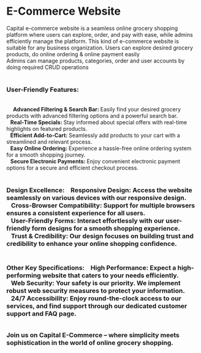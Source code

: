 <h1> E-Commerce Website</h1>
Capital e-commerce website is a seamless online grocery shopping platform where users can explore, order, and pay with ease, while admins efficiently manage the platform.
This kind of e-commerce website is suitable for any business organization.
Users can explore desired grocery products, do online ordering & online payment easily <br/> 
Admins can manage products, categories, order and user accounts by doing required CRUD operations <br/> <br/> 

<h3> User-Friendly Features:</h3> <br/> 
&ensp;&ensp;<b> Advanced Filtering & Search Bar: </b>Easily find your desired grocery products with advanced filtering options and a powerful search bar.<br/> 
&ensp;<b> Real-Time Specials: </b>Stay informed about special offers with real-time highlights on featured products.<br/> 
&ensp;<b> Efficient Add-to-Cart: </b>Seamlessly add products to your cart with a streamlined and relevant process.<br/> 
&ensp;<b> Easy Online Ordering: </b>Experience a hassle-free online ordering system for a smooth shopping journey.<br/> 
&ensp;<b> Secure Electronic Payments: </b> Enjoy convenient electronic payment options for a secure and efficient checkout process.<br/> <br/> 

<h3> Design Excellence:</h3<br/> 
&ensp;<b> Responsive Design: </b>Access the website seamlessly on various devices with our responsive design.<br/> 
&ensp;<b> Cross-Browser Compatibility: </b>Support for multiple browsers ensures a consistent experience for all users.<br/> 
&ensp;<b> User-Friendly Forms: </b>Interact effortlessly with our user-friendly form designs for a smooth shopping experience.<br/> 
&ensp;<b> Trust & Credibility: </b> Our design focuses on building trust and credibility to enhance your online shopping confidence.<br/> <br/> 

<h3> Other Key Specifications:</h3<br/> 
&ensp;<b> High Performance: </b>Expect a high-performing website that caters to your needs efficiently.<br/> 
&ensp;<b> Web Security: </b>Your safety is our priority. We implement robust web security measures to protect your information.<br/> 
&ensp;<b> 24/7 Accessibility: </b> Enjoy round-the-clock access to our services, and find support through our dedicated customer support and FAQ page.<br/> <br/> 

Join us on Capital E-Commerce – where simplicity meets sophistication in the world of online grocery shopping.
